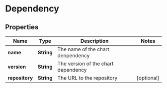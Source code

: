 # Dependency

## Properties
Name | Type | Description | Notes
------------ | ------------- | ------------- | -------------
**name** | **String** | The name of the chart denpendency | 
**version** | **String** | The version of the chart dependency | 
**repository** | **String** | The URL to the repository |  [optional]
